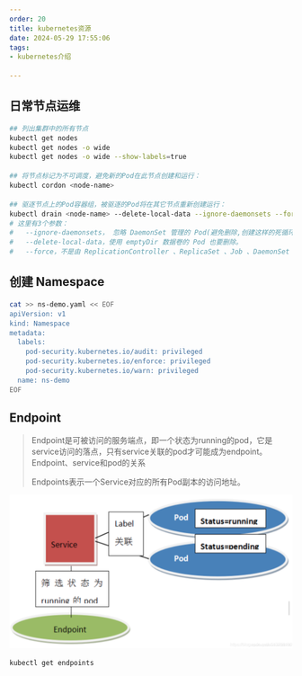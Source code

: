 ```yaml
---
order: 20
title: kubernetes资源
date: 2024-05-29 17:55:06
tags:
- kubernetes介绍

---
```


## 日常节点运维

```bash
## 列出集群中的所有节点
kubectl get nodes
kubectl get nodes -o wide
kubectl get nodes -o wide --show-labels=true

## 将节点标记为不可调度，避免新的Pod在此节点创建和运行：
kubectl cordon <node-name>

## 驱逐节点上的Pod容器组，被驱逐的Pod将在其它节点重新创建运行：
kubectl drain <node-name> --delete-local-data --ignore-daemonsets --force
# 这里有3个参数：
#   --ignore-daemonsets， 忽略 DaemonSet 管理的 Pod(避免删除,创建这样的死循环)。
#   --delete-local-data，使用 emptyDir 数据卷的 Pod 也要删除。
#   --force，不是由 ReplicationController 、ReplicaSet 、Job 、DaemonSet 、StatefulSet 管理的Pod(没有绑定任何控制器)也要删除。
```

## 创建 Namespace

```bash
cat >> ns-demo.yaml << EOF
apiVersion: v1
kind: Namespace
metadata:
  labels:
    pod-security.kubernetes.io/audit: privileged
    pod-security.kubernetes.io/enforce: privileged
    pod-security.kubernetes.io/warn: privileged
  name: ns-demo
EOF
```

## Endpoint

> Endpoint是可被访问的服务端点，即一个状态为running的pod，它是service访问的落点，只有service关联的pod才可能成为endpoint。
Endpoint、service和pod的关系
>
> Endpoints表示一个Service对应的所有Pod副本的访问地址。

![endpoint](./library/endpoint.png)

```bash
kubectl get endpoints
```
